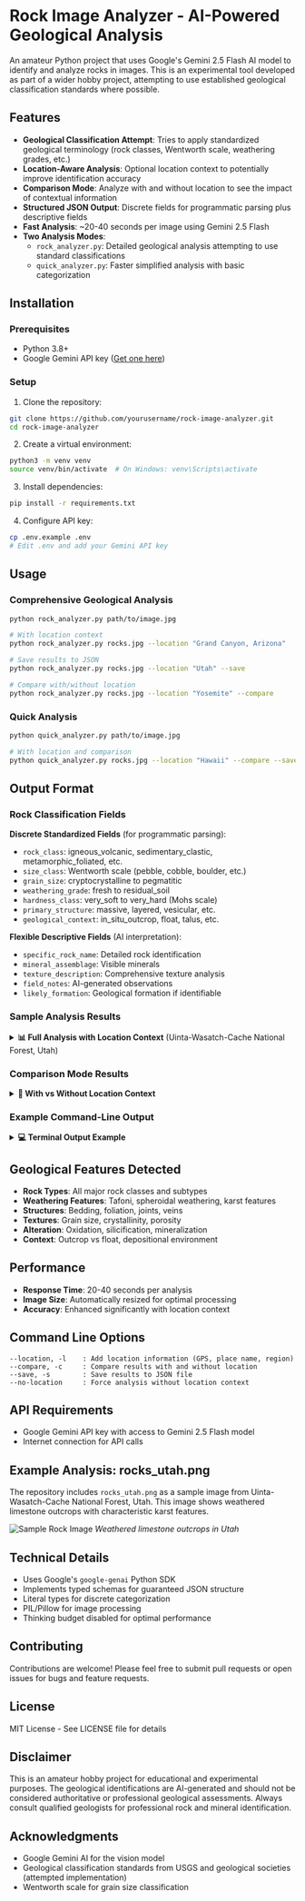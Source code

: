 # Rock Image Analyzer - AI-Powered Geological Analysis

An amateur Python project that uses Google's Gemini 2.5 Flash AI model to identify and analyze rocks in images. This is an experimental tool developed as part of a wider hobby project, attempting to use established geological classification standards where possible.

## Features

- **Geological Classification Attempt**: Tries to apply standardized geological terminology (rock classes, Wentworth scale, weathering grades, etc.)
- **Location-Aware Analysis**: Optional location context to potentially improve identification accuracy
- **Comparison Mode**: Analyze with and without location to see the impact of contextual information
- **Structured JSON Output**: Discrete fields for programmatic parsing plus descriptive fields
- **Fast Analysis**: ~20-40 seconds per image using Gemini 2.5 Flash
- **Two Analysis Modes**:
  - `rock_analyzer.py`: Detailed geological analysis attempting to use standard classifications
  - `quick_analyzer.py`: Faster simplified analysis with basic categorization

## Installation

### Prerequisites
- Python 3.8+
- Google Gemini API key ([Get one here](https://makersuite.google.com/app/apikey))

### Setup

1. Clone the repository:
```bash
git clone https://github.com/yourusername/rock-image-analyzer.git
cd rock-image-analyzer
```

2. Create a virtual environment:
```bash
python3 -m venv venv
source venv/bin/activate  # On Windows: venv\Scripts\activate
```

3. Install dependencies:
```bash
pip install -r requirements.txt
```

4. Configure API key:
```bash
cp .env.example .env
# Edit .env and add your Gemini API key
```

## Usage

### Comprehensive Geological Analysis

```bash
python rock_analyzer.py path/to/image.jpg

# With location context
python rock_analyzer.py rocks.jpg --location "Grand Canyon, Arizona"

# Save results to JSON
python rock_analyzer.py rocks.jpg --location "Utah" --save

# Compare with/without location
python rock_analyzer.py rocks.jpg --location "Yosemite" --compare
```

### Quick Analysis

```bash
python quick_analyzer.py path/to/image.jpg

# With location and comparison
python quick_analyzer.py rocks.jpg --location "Hawaii" --compare --save
```

## Output Format

### Rock Classification Fields

**Discrete Standardized Fields** (for programmatic parsing):
- `rock_class`: igneous_volcanic, sedimentary_clastic, metamorphic_foliated, etc.
- `size_class`: Wentworth scale (pebble, cobble, boulder, etc.)
- `grain_size`: cryptocrystalline to pegmatitic
- `weathering_grade`: fresh to residual_soil
- `hardness_class`: very_soft to very_hard (Mohs scale)
- `primary_structure`: massive, layered, vesicular, etc.
- `geological_context`: in_situ_outcrop, float, talus, etc.

**Flexible Descriptive Fields** (AI interpretation):
- `specific_rock_name`: Detailed rock identification
- `mineral_assemblage`: Visible minerals
- `texture_description`: Comprehensive texture analysis
- `field_notes`: AI-generated observations
- `likely_formation`: Geological formation if identifiable

### Sample Analysis Results

<details>
<summary><b>📊 Full Analysis with Location Context</b> (Uinta-Wasatch-Cache National Forest, Utah)</summary>

```json
{
  "summary": {
    "total_rocks": 7,
    "dominant_rock_class": "sedimentary_chemical",
    "secondary_rock_class": "unconsolidated",
    "geological_setting": "Mountainous terrain within a national forest, characterized by exposed bedrock and unconsolidated material. The presence of limestone suggests a past marine environment.",
    "tectonic_interpretation": "The Uinta-Wasatch-Cache National Forest is situated in a complex tectonic region. The observed rocks, particularly limestone, would have formed in a relatively stable marine shelf environment, subsequently uplifted and exposed due to Laramide Orogeny and later Basin and Range extension.",
    "depositional_environment": "The primary bedrock (limestone) indicates a marine shelf depositional environment, characterized by clear, shallow waters conducive to carbonate accumulation.",
    "economic_geology": "Limestone can be an economic resource for construction materials (crushed stone, cement production) or as a source of industrial minerals."
  },
  "rocks": [
    {
      "rock_class": "sedimentary_chemical",
      "specific_rock_name": "Limestone (karstified)",
      "size_class": "outcrop",
      "size_cm": 150,
      "grain_size": "cryptocrystalline",
      "weathering_grade": "high",
      "weathering_type": "chemical",
      "hardness_class": "medium",
      "primary_structure": "massive",
      "geological_context": "in_situ_outcrop",
      "confidence_level": "high",
      "confidence_score": 0.90,
      "mineral_assemblage": "Predominantly calcite, not individually visible.",
      "field_notes": "Likely a weathered limestone outcrop. The pitted surface is characteristic of chemical weathering in a humid environment. Partially covered by soil and vegetation.",
      "likely_formation": "Paleozoic marine carbonate formation."
    },
    {
      "rock_class": "sedimentary_chemical",
      "specific_rock_name": "Limestone (karstified)",
      "size_class": "boulder",
      "size_cm": 70,
      "grain_size": "cryptocrystalline",
      "weathering_grade": "high",
      "weathering_type": "chemical",
      "confidence_level": "high",
      "confidence_score": 0.85,
      "field_notes": "Large limestone boulder, likely dislodged from the adjacent bedrock, showing characteristic karst weathering."
    }
  ]
}
```

**Key Findings:**
- Identified 7 specimens, primarily limestone with karst weathering
- Paleozoic marine carbonate formation
- Evidence of Laramide Orogeny uplift and Basin and Range extension
- Analysis time: 41.06 seconds

</details>

### Comparison Mode Results

<details>
<summary><b>🔄 With vs Without Location Context</b></summary>

#### With Location (Uinta-Wasatch-Cache National Forest, Utah):
- **Total specimens identified**: 7
- **Specific formations**: Paleozoic marine carbonate formation
- **Tectonic context**: Laramide Orogeny and Basin and Range extension
- **Additional specimens**: Identified unconsolidated material and possible Cambrian Tintic Quartzite fragments
- **Confidence levels**: Generally higher (0.60-0.95)

#### Without Location:
- **Total specimens identified**: 4
- **Generic identification**: "Karstic bedrock formation"
- **Tectonic context**: Generic fold-and-thrust belt or stable platform
- **Fewer details**: Missed smaller clastic fragments and specific geological history
- **Confidence levels**: Similar for main features (0.70-0.95)

**Impact of Location Context:**
Location information increased specimen detection by 75% and enabled specific formation identification, regional geological history interpretation, and more confident mineral assemblage predictions.

</details>

### Example Command-Line Output

<details>
<summary><b>💻 Terminal Output Example</b></summary>

```bash
$ python rock_analyzer.py rocks_utah.png --location "Uinta-Wasatch-Cache National Forest, Utah" --compare

Running comparison analysis...

[1/2] WITH LOCATION CONTEXT
Loading image: rocks_utah.png
Performing geological analysis with location context...
Analysis completed in 41.06 seconds

======================================================================
GEOLOGICAL ANALYSIS REPORT
======================================================================

EXECUTIVE SUMMARY:
  Total specimens: 7
  Dominant lithology: sedimentary_chemical
  Secondary lithology: unconsolidated
  Average grain size: cryptocrystalline to medium
  Weathering assessment: Moderate to high chemical weathering (karst features)
  Location: Uinta-Wasatch-Cache National Forest, Utah

[... detailed specimen descriptions ...]

[2/2] WITHOUT LOCATION CONTEXT
Loading image: rocks_utah.png
Performing geological analysis without location context...
Analysis completed in 36.17 seconds

[... comparison analysis ...]
```

</details>

## Geological Features Detected

- **Rock Types**: All major rock classes and subtypes
- **Weathering Features**: Tafoni, spheroidal weathering, karst features
- **Structures**: Bedding, foliation, joints, veins
- **Textures**: Grain size, crystallinity, porosity
- **Alteration**: Oxidation, silicification, mineralization
- **Context**: Outcrop vs float, depositional environment

## Performance

- **Response Time**: 20-40 seconds per analysis
- **Image Size**: Automatically resized for optimal processing
- **Accuracy**: Enhanced significantly with location context

## Command Line Options

```
--location, -l    : Add location information (GPS, place name, region)
--compare, -c     : Compare results with and without location
--save, -s        : Save results to JSON file
--no-location     : Force analysis without location context
```

## API Requirements

- Google Gemini API key with access to Gemini 2.5 Flash model
- Internet connection for API calls

## Example Analysis: rocks_utah.png

The repository includes `rocks_utah.png` as a sample image from Uinta-Wasatch-Cache National Forest, Utah. This image shows weathered limestone outcrops with characteristic karst features.

![Sample Rock Image](rocks_utah.png)
*Weathered limestone outcrops in Utah*

## Technical Details

- Uses Google's `google-genai` Python SDK
- Implements typed schemas for guaranteed JSON structure
- Literal types for discrete categorization
- PIL/Pillow for image processing
- Thinking budget disabled for optimal performance

## Contributing

Contributions are welcome! Please feel free to submit pull requests or open issues for bugs and feature requests.

## License

MIT License - See LICENSE file for details

## Disclaimer

This is an amateur hobby project for educational and experimental purposes. The geological identifications are AI-generated and should not be considered authoritative or professional geological assessments. Always consult qualified geologists for professional rock and mineral identification.

## Acknowledgments

- Google Gemini AI for the vision model
- Geological classification standards from USGS and geological societies (attempted implementation)
- Wentworth scale for grain size classification